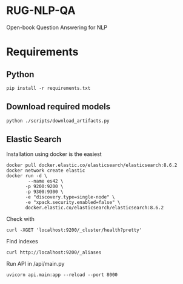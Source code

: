 # RUG-NLP-QA
Open-book Question Answering for NLP


# Requirements
## Python
```
pip install -r requirements.txt
```

## Download required models
```
python ./scripts/download_artifacts.py
```

## Elastic Search
Installation using docker is the easiest
```
docker pull docker.elastic.co/elasticsearch/elasticsearch:8.6.2
docker network create elastic
docker run -d \
        --name es42 \
       -p 9200:9200 \
       -p 9300:9300 \
       -e "discovery.type=single-node" \
       -e "xpack.security.enabled=false" \
       docker.elastic.co/elasticsearch/elasticsearch:8.6.2
```

Check with 
```
curl -XGET 'localhost:9200/_cluster/health?pretty'
```
Find indexes
```
curl http://localhost:9200/_aliases
```

Run API in /api/main.py
```
uvicorn api.main:app --reload --port 8000
```
